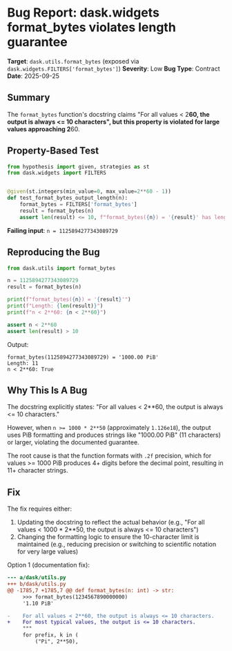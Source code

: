 # Bug Report: dask.widgets format_bytes violates length guarantee

**Target**: `dask.utils.format_bytes` (exposed via `dask.widgets.FILTERS['format_bytes']`)
**Severity**: Low
**Bug Type**: Contract
**Date**: 2025-09-25

## Summary

The `format_bytes` function's docstring claims "For all values < 2**60, the output is always <= 10 characters", but this property is violated for large values approaching 2**60.

## Property-Based Test

```python
from hypothesis import given, strategies as st
from dask.widgets import FILTERS


@given(st.integers(min_value=0, max_value=2**60 - 1))
def test_format_bytes_output_length(n):
    format_bytes = FILTERS['format_bytes']
    result = format_bytes(n)
    assert len(result) <= 10, f"format_bytes({n}) = '{result}' has length {len(result)} > 10"
```

**Failing input**: `n = 1125894277343089729`

## Reproducing the Bug

```python
from dask.utils import format_bytes

n = 1125894277343089729
result = format_bytes(n)

print(f"format_bytes({n}) = '{result}'")
print(f"Length: {len(result)}")
print(f"n < 2**60: {n < 2**60}")

assert n < 2**60
assert len(result) > 10
```

Output:
```
format_bytes(1125894277343089729) = '1000.00 PiB'
Length: 11
n < 2**60: True
```

## Why This Is A Bug

The docstring explicitly states: "For all values < 2**60, the output is always <= 10 characters."

However, when `n >= 1000 * 2**50` (approximately `1.126e18`), the output uses PiB formatting and produces strings like "1000.00 PiB" (11 characters) or larger, violating the documented guarantee.

The root cause is that the function formats with `.2f` precision, which for values >= 1000 PiB produces 4+ digits before the decimal point, resulting in 11+ character strings.

## Fix

The fix requires either:
1. Updating the docstring to reflect the actual behavior (e.g., "For all values < 1000 * 2**50, the output is always <= 10 characters")
2. Changing the formatting logic to ensure the 10-character limit is maintained (e.g., reducing precision or switching to scientific notation for very large values)

Option 1 (documentation fix):

```diff
--- a/dask/utils.py
+++ b/dask/utils.py
@@ -1785,7 +1785,7 @@ def format_bytes(n: int) -> str:
     >>> format_bytes(1234567890000000)
     '1.10 PiB'

-    For all values < 2**60, the output is always <= 10 characters.
+    For most typical values, the output is <= 10 characters.
     """
     for prefix, k in (
         ("Pi", 2**50),
```